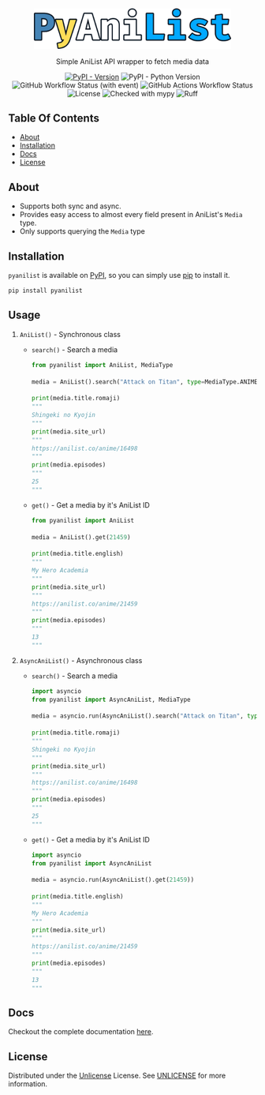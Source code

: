 <br/>
<p align="center">
  <a href="https://github.com/Ravencentric/pyanilist">
    <img src="https://raw.githubusercontent.com/Ravencentric/pyanilist/main/docs/assets/logo.png" alt="Logo" width="400">
  </a>
  <p align="center">
    Simple AniList API wrapper to fetch media data
  </p>
</p>

<div align="center">

[![PyPI - Version](https://img.shields.io/pypi/v/pyanilist?link=https%3A%2F%2Fpypi.org%2Fproject%2Fpyanilist%2F)](https://pypi.org/project/pyanilist/)
![PyPI - Python Version](https://img.shields.io/pypi/pyversions/pyanilist)
![GitHub Workflow Status (with event)](https://img.shields.io/github/actions/workflow/status/Ravencentric/pyanilist/release.yml)
![GitHub Actions Workflow Status](https://img.shields.io/github/actions/workflow/status/ravencentric/pyanilist/test.yml?label=tests)
![License](https://img.shields.io/github/license/Ravencentric/pyanilist)
![Checked with mypy](https://www.mypy-lang.org/static/mypy_badge.svg)
![Ruff](https://img.shields.io/endpoint?url=https://raw.githubusercontent.com/astral-sh/ruff/main/assets/badge/v2.json)

</div>

## Table Of Contents

* [About](#about)
* [Installation](#installation)
* [Docs](#docs)
* [License](#license)

## About

- Supports both sync and async.
- Provides easy access to almost every field present in AniList's `Media` type.
- Only supports querying the `Media` type

## Installation

`pyanilist` is available on [PyPI](https://pypi.org/project/pyanilist/), so you can simply use [pip](https://github.com/pypa/pip) to install it.

```sh
pip install pyanilist
```

## Usage

1. `AniList()` - Synchronous class
    - `search()` - Search a media

        ```py
        from pyanilist import AniList, MediaType

        media = AniList().search("Attack on Titan", type=MediaType.ANIME)

        print(media.title.romaji)
        """
        Shingeki no Kyojin
        """
        print(media.site_url)
        """
        https://anilist.co/anime/16498
        """
        print(media.episodes)
        """
        25
        """
        ```
    - `get()` - Get a media by it's AniList ID

        ```py
        from pyanilist import AniList

        media = AniList().get(21459)

        print(media.title.english)
        """
        My Hero Academia
        """
        print(media.site_url)
        """
        https://anilist.co/anime/21459
        """
        print(media.episodes)
        """
        13
        """
        ```

2. `AsyncAniList()` - Asynchronous class
    - `search()` - Search a media

        ```py
        import asyncio
        from pyanilist import AsyncAniList, MediaType

        media = asyncio.run(AsyncAniList().search("Attack on Titan", type=MediaType.ANIME))

        print(media.title.romaji)
        """
        Shingeki no Kyojin
        """
        print(media.site_url)
        """
        https://anilist.co/anime/16498
        """
        print(media.episodes)
        """
        25
        """
        ```
    - `get()` - Get a media by it's AniList ID

        ```py
        import asyncio
        from pyanilist import AsyncAniList
        
        media = asyncio.run(AsyncAniList().get(21459))

        print(media.title.english)
        """
        My Hero Academia
        """
        print(media.site_url)
        """
        https://anilist.co/anime/21459
        """
        print(media.episodes)
        """
        13
        """
        ```

## Docs

Checkout the complete documentation [here](https://pyanilist.zip).

## License

Distributed under the [Unlicense](https://choosealicense.com/licenses/unlicense/) License. See [UNLICENSE](https://github.com/Ravencentric/pyanilist/blob/main/UNLICENSE) for more information.